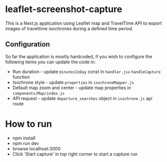 # leaflet-screenshot-capture

This is a Next.js application using Leaflet map and TravelTime API to export images of traveltime isochrones during a defined time period.

## Configuration

So far the application is mostly hardcoded, if you wish to configure the following items you can update the code in: 

- Run duration - update `minutesInDay` const in `handler.jsx` `handleCapture` function
- Isochrone style - update `properties` in `isochroneMapper.js`
- Default map zoom and center - update map properties in `components/Map/index.js`
- API request - update `departure_searches` object in `isochrone.js` api route


# How to run

- npm install
- npm run dev
- browse localhost:3000
- Click 'Start capture' in top right corner to start a capture run